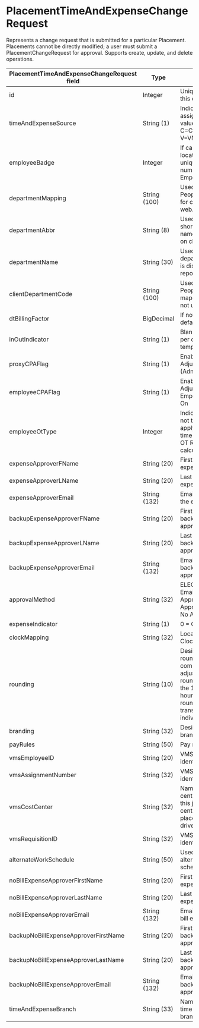 # PlacementTimeAndExpenseChangeRequest

Represents a change request that is submitted for a particular Placement. Placements cannot be directly modified; a user must submit a PlacementChangeRequest for approval. Supports create, update, and delete operations.

| **PlacementTimeAndExpenseChangeRequest field** | **Type** | **Description** | **Not null** | **Read-only** |
| --- | --- | --- | --- | --- |
| id | Integer | Unique identifier for this entity. | X | X |
| timeAndExpenseSource | String (1) | Indicates type of assignment. Expected values are either C=Clock, W=Web or V=VMS Provider. | | |
| employeeBadge | Integer | If cards are used by locations, then pass a unique badge/card number. Maps to Employee Badge Field. | | |
| departmentMapping | String (100) | Used to map to a Peoplenet Department for clocks. Not used by web. | | |
| departmentAbbr | String (8) | Used to create the short department name that is displayed on clocks | | |
| departmentName | String (30) | Used to create the long department name that is displayed on TMC, reporting, etc. | | |
| clientDepartmentCode | String (100) | Used to expand Peoplenet Department mapping for clocks, not used by web. | | |
| dtBillingFactor | BigDecimal | If not provided, the default is 2.00000. | | |
| inOutIndicator | String (1) | Blank=Default,0=Hours per day, 1=In/Out template | | |
| proxyCPAFlag | String (1) | Enables Closed Period Adjustment for Proxy (Admin) 0 = Off, 1 =On	 | | |
| employeeCPAFlag | String (1) | Enables Closed Period Adjustment for Employee. 0 = Off, 1 = On | | |
| employeeOtType | Integer | Indicates whether or not to search for and apply pay rules to the time card. 0 = Default OT Rules, 1=No OT calculated, 2=Exempt	 | | |
| expenseApproverFName | String (20) | First name of the expense approver. | | |
| expenseApproverLName | String (20) | Last name of the expense approver. | | |
| expenseApproverEmail | String (132) | Email address name of the expense approver. | | |
| backupExpenseApproverFName | String (20) | First name of the backup expense approver. | | |
| backupExpenseApproverLName | String (20) | Last name of the backup expense approver. | | |
| backupExpenseApproverEmail | String (132) | Email address of the backup expense approver. | | |
| approvalMethod | String (32) | ELEC = Email/Electronic Approval, ASAP = Fax Approver/ASAP, NAR = No Approval Required | | |
| expenseIndicator | String (1) | 0 = Off, 1 = On | | |
| clockMapping | String (32) | Location Code used for Clocks. | | |
| rounding | String (10) | Designates the rounding compensating adjustment to then round the whole day to the 1/4 hour, or 1/10 hour, as opposed to rounding each transaction individually. | | |
| branding | String (32) | Designates the branding. | | |
| payRules | String (50) | Pay rule typ.e | | |
| vmsEmployeeID | String (20) | VMS employee identification number. | | |
| vmsAssignmentNumber | String (32) | VMS assignment identification number. | | |
| vmsCostCenter | String (32) | Name of the cost center associated with this job.This cost center flows to the placement record and drives invoice grouping | | |
| vmsRequisitionID | String (32) | VMS requisition identification number. | | |
| alternateWorkSchedule | String (50) | Used to desidnate alternate work schedule. | | |
| noBillExpenseApproverFirstName | String (20) | First name of the no bill expense approver. | | |
| noBillExpenseApproverLastName | String (20) | Last name of the no bill expense approver. | | |
| noBillExpenseApproverEmail | String (132) | Email address of the no bill expense approver. | | |
| backupNoBillExpenseApproverFirstName | String (20) | First name of the backup no bill expense approver. | | |
| backupNoBillExpenseApproverLastName | String (20) | Last name of the backup no bill expense approver. | | |
| backupNoBillExpenseApproverEmail | String (132) | Email address of the backup no bill expense approver. | |
| timeAndExpenseBranch | String (33) | Name or code of the time and expense branch. | | |
